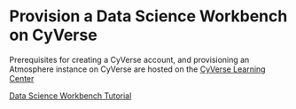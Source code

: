 # Provision a Data Science Workbench on CyVerse

Prerequisites for creating a CyVerse account, and provisioning an Atmosphere instance on CyVerse are hosted on the [CyVerse Learning Center](http://learning.cyverse.org/en/latest/)

[Data Science Workbench Tutorial](https://cyverse-neon-data-institute-2018.readthedocs-hosted.com/en/latest/)
